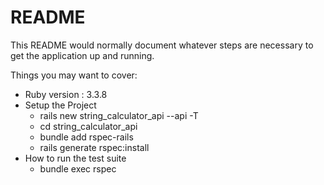 # README

This README would normally document whatever steps are necessary to get the
application up and running.

Things you may want to cover:

* Ruby version : 3.3.8
* Setup the Project
  - rails new string_calculator_api --api -T
  - cd string_calculator_api
  - bundle add rspec-rails
  - rails generate rspec:install
* How to run the test suite
   - bundle exec rspec

